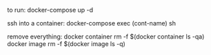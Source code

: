 to run: docker-compose up -d

ssh into a container:
docker-compose exec (cont-name) sh

remove everything:
docker container rm -f $(docker container ls -qa)
docker image rm -f $(docker image ls -q)